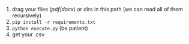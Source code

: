 1. drag your files (*pdf|docx*) or dirs in this path (we can read all of them recursively)
2. `pip install -r requirements.txt`
3. `python execute.py` (be patient)
4. get your .csv
